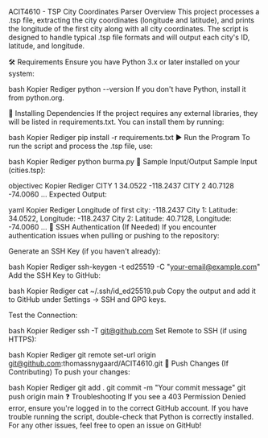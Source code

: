 ACIT4610 - TSP City Coordinates Parser
Overview
This project processes a .tsp file, extracting the city coordinates (longitude and latitude), and prints the longitude of the first city along with all city coordinates. The script is designed to handle typical .tsp file formats and will output each city's ID, latitude, and longitude.

🛠 Requirements
Ensure you have Python 3.x or later installed on your system:

bash
Kopier
Rediger
python --version
If you don't have Python, install it from python.org.

📂 Installing Dependencies
If the project requires any external libraries, they will be listed in requirements.txt. You can install them by running:

bash
Kopier
Rediger
pip install -r requirements.txt
▶️ Run the Program
To run the script and process the .tsp file, use:

bash
Kopier
Rediger
python burma.py
📄 Sample Input/Output
Sample Input (cities.tsp):

objectivec
Kopier
Rediger
CITY 1 34.0522 -118.2437
CITY 2 40.7128 -74.0060
...
Expected Output:

yaml
Kopier
Rediger
Longitude of first city: -118.2437
City 1: Latitude: 34.0522, Longitude: -118.2437
City 2: Latitude: 40.7128, Longitude: -74.0060
...
🔑 SSH Authentication (If Needed)
If you encounter authentication issues when pulling or pushing to the repository:

Generate an SSH Key (if you haven't already):

bash
Kopier
Rediger
ssh-keygen -t ed25519 -C "your-email@example.com"
Add the SSH Key to GitHub:

bash
Kopier
Rediger
cat ~/.ssh/id_ed25519.pub
Copy the output and add it to GitHub under Settings → SSH and GPG keys.

Test the Connection:

bash
Kopier
Rediger
ssh -T git@github.com
Set Remote to SSH (if using HTTPS):

bash
Kopier
Rediger
git remote set-url origin git@github.com:thomassnygaard/ACIT4610.git
🚀 Push Changes (If Contributing)
To push your changes:

bash
Kopier
Rediger
git add .
git commit -m "Your commit message"
git push origin main
❓ Troubleshooting
If you see a 403 Permission Denied error, ensure you're logged in to the correct GitHub account.
If you have trouble running the script, double-check that Python is correctly installed.
For any other issues, feel free to open an issue on GitHub!
